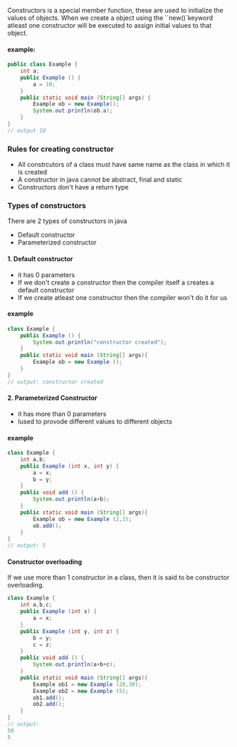 Constructors is a special member function, these are used to initialize the values of objects. When we create a object using the ``new()`keyword atleast one constructor will be executed to assign initial values to that object.

#### example:

```java
public class Example {
	int a;
	public Example () {
		a = 10;
	}
	public static void main (String[] args) {
		Example ob = new Example();
		System.out.println(ob.a);
	}
}
// output 10
```

### Rules for creating constructor

- All constrcutors of a class must have same name as the class in which it is created
- A constructor in java cannot be abstract, final and static
- Constructors don't have a return type

### Types of constructors

There are 2 types of constructors in java

- Default constructor
- Parameterized constructor

#### 1. Default constructor

- it has 0 parameters
- If we don't create a constructor then the compiler itself a creates a default constructor
- If we create atleast one constructor then the compiler won't do it for us

#### example

```java
class Example {
	public Example () {
		System.out.println("constructor created");
	}
	public static void main (String[] args){
		Example ob = new Example ();
	}
}
// output: constructor created
```

#### 2. Parameterized Constructor

- it has more than 0 parameters
- Iused to provode different values to different objects

#### example

```java
class Example {
	int a,b;
	public Example (int x, int y) {
		a = x;
		b = y;
	}
	public void add () {
		System.out.println(a+b);
	}
	public static void main (String[] args){
		Example ob = new Example (2,3);
		ob.add();
	}
}
// output: 5
```

#### Constructor overloading

If we use more than 1 constructor in a class, then it is said to be constructor overloading.

```java
class Example {
	int a,b,c;
	public Example (int x) {
		a = x;
	}
	public Example (int y, int z) {
		b = y;
		c = z;
	}
	public void add () {
		System.out.println(a+b+c);
	}
	public static void main (String[] args){
		Example ob1 = new Example (20,30);
		Example ob2 = new Example (5);
		ob1.add();
		ob2.add();
	}
}
// output:
50
5
```
